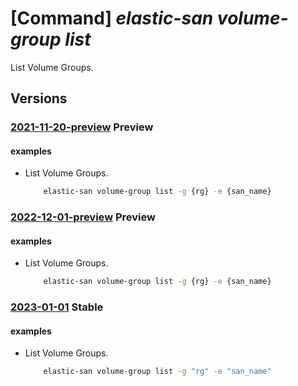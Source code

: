 # [Command] _elastic-san volume-group list_

List Volume Groups.

## Versions

### [2021-11-20-preview](/Resources/mgmt-plane/L3N1YnNjcmlwdGlvbnMve30vcmVzb3VyY2Vncm91cHMve30vcHJvdmlkZXJzL21pY3Jvc29mdC5lbGFzdGljc2FuL2VsYXN0aWNzYW5zL3t9L3ZvbHVtZWdyb3Vwcw==/2021-11-20-preview.xml) **Preview**

<!-- mgmt-plane /subscriptions/{}/resourcegroups/{}/providers/microsoft.elasticsan/elasticsans/{}/volumegroups 2021-11-20-preview -->

#### examples

- List Volume Groups.
    ```bash
        elastic-san volume-group list -g {rg} -e {san_name}
    ```

### [2022-12-01-preview](/Resources/mgmt-plane/L3N1YnNjcmlwdGlvbnMve30vcmVzb3VyY2Vncm91cHMve30vcHJvdmlkZXJzL21pY3Jvc29mdC5lbGFzdGljc2FuL2VsYXN0aWNzYW5zL3t9L3ZvbHVtZWdyb3Vwcw==/2022-12-01-preview.xml) **Preview**

<!-- mgmt-plane /subscriptions/{}/resourcegroups/{}/providers/microsoft.elasticsan/elasticsans/{}/volumegroups 2022-12-01-preview -->

#### examples

- List Volume Groups.
    ```bash
        elastic-san volume-group list -g {rg} -e {san_name}
    ```

### [2023-01-01](/Resources/mgmt-plane/L3N1YnNjcmlwdGlvbnMve30vcmVzb3VyY2Vncm91cHMve30vcHJvdmlkZXJzL21pY3Jvc29mdC5lbGFzdGljc2FuL2VsYXN0aWNzYW5zL3t9L3ZvbHVtZWdyb3Vwcw==/2023-01-01.xml) **Stable**

<!-- mgmt-plane /subscriptions/{}/resourcegroups/{}/providers/microsoft.elasticsan/elasticsans/{}/volumegroups 2023-01-01 -->

#### examples

- List Volume Groups.
    ```bash
        elastic-san volume-group list -g "rg" -e "san_name"
    ```
